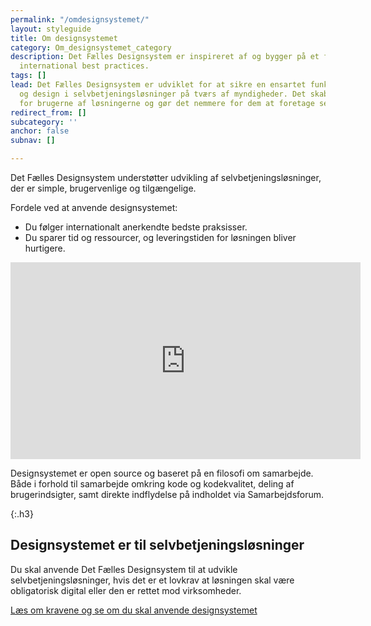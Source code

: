 ```yaml
---
permalink: "/omdesignsystemet/"
layout: styleguide
title: Om designsystemet
category: Om_designsystemet_category
description: Det Fælles Designsystem er inspireret af og bygger på et fundament af
  international best practices.
tags: []
lead: Det Fælles Designsystem er udviklet for at sikre en ensartet funktionalitet
  og design i selvbetjeningsløsninger på tværs af myndigheder. Det skaber genkendelse
  for brugerne af løsningerne og gør det nemmere for dem at foretage selvbetjening.
redirect_from: []
subcategory: ''
anchor: false
subnav: []

---
```

Det Fælles Designsystem understøtter udvikling af selvbetjeningsløsninger, der er simple, brugervenlige og tilgængelige.

Fordele ved at anvende designsystemet:

* Du følger internationalt anerkendte bedste praksisser.
* Du sparer tid og ressourcer, og leveringstiden for løsningen bliver hurtigere.

<div class="video-paragraph my-7">
<div class="video-container">
<iframe title="YouTube video om Det Fælles Designsystem" class="youtube-video" width="560" height="315" src="https://www.youtube-nocookie.com/embed/sFRv0SrC9Rw" frameborder="0" allow="accelerometer; autoplay; encrypted-media; gyroscope; picture-in-picture" allowfullscreen></iframe>
</div>
</div>

Designsystemet er open source og baseret på en filosofi om samarbejde. Både i forhold til samarbejde omkring kode og kodekvalitet, deling af brugerindsigter, samt direkte indflydelse på indholdet via Samarbejdsforum.

{:.h3}

## Designsystemet er til selvbetjeningsløsninger

Du skal anvende Det Fælles Designsystem til at udvikle selvbetjeningsløsninger, hvis det er et lovkrav at løsningen skal være obligatorisk digital eller den er rettet mod virksomheder.

<a href="/krav/borgerdk-virk/">Læs om kravene og se om du skal anvende designsystemet</a>
